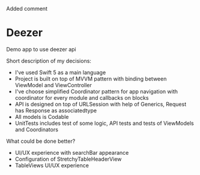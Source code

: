 Added comment

# Deezer

Demo app to use deezer api

Short description of my decisions:
- I've used Swift 5 as a main language
- Project is built on top of MVVM pattern with binding between ViewModel and ViewController
- I've choose simplified Coordinator pattern for app navigation with coordinator for every module and callbacks on blocks
- API is designed on top of URLSession with help of Generics, Request has Response as associatedtype
- All models is Codable
- UnitTests includes test of some logic, API tests and tests of ViewModels and Coordinators 

What could be done better?
- UI/UX experience with searchBar appearance 
- Configuration of StretchyTableHeaderView
- TableViews UI/UX experience
